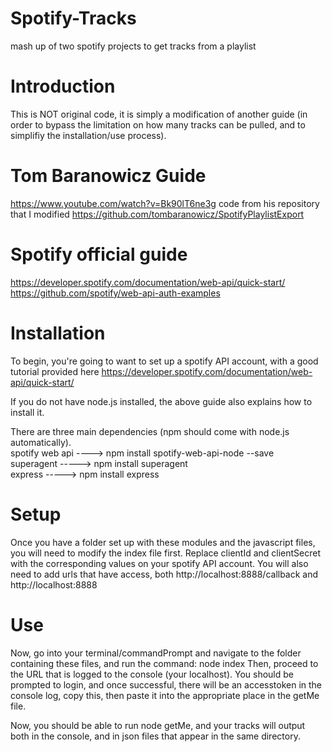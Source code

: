 # Spotify-Tracks
mash up of two spotify projects to get tracks from a playlist

# Introduction
This is NOT original code, it is simply a modification of another guide (in order to bypass the limitation on how many tracks can be pulled, and to simplifiy the installation/use process).

# Tom Baranowicz Guide
https://www.youtube.com/watch?v=Bk90lT6ne3g
code from his repository that I modified
https://github.com/tombaranowicz/SpotifyPlaylistExport

# Spotify official guide
https://developer.spotify.com/documentation/web-api/quick-start/
https://github.com/spotify/web-api-auth-examples

# Installation
To begin, you're going to want to set up a spotify API account, with a good tutorial provided here
https://developer.spotify.com/documentation/web-api/quick-start/

If you do not have node.js installed, the above guide also explains how to install it.

There are three main dependencies (npm should come with node.js automatically).  
spotify web api ----> npm install spotify-web-api-node --save  
superagent -----> npm install superagent  
express -----> npm install express  


# Setup
Once you have a folder set up with these modules and the javascript files, you will need to modify the index file first.
Replace clientId and clientSecret with the corresponding values on your spotify API account. You will also need to add urls
that have access, both http://localhost:8888/callback and http://localhost:8888

# Use
Now, go into your terminal/commandPrompt and navigate to the folder containing these files, and run the command: node index
Then, proceed to the URL that is logged to the console (your localhost).
You should be prompted to login, and once successful, there will be an accesstoken in the console log, copy this, then paste it
into the appropriate place in the getMe file. 

Now, you should be able to run node getMe, and your tracks will output both in the console, and in json files that appear in the same directory. 
